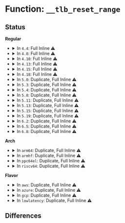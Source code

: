 # Function: <code>__tlb_reset_range</code>

## Status
<b>Regular</b>
<ul>
<li>
<details>
<summary>In <code>4.4</code>: Full Inline ⚠️</summary>

**Collision:** Unique Static

**Inline:** Full

**Transformation:** False

**Instances:**

```
In mm/memory.c (ffffffff811bbcec)
Location: include/asm-generic/tlb.h:137
Inline: True
Inline callers:
  - mm/memory.c:tlb_gather_mmu
```
</details>
</li>
<li>
<details>
<summary>In <code>4.8</code>: Full Inline ⚠️</summary>

**Collision:** Unique Static

**Inline:** Full

**Transformation:** False

**Instances:**

```
In mm/memory.c (ffffffff811d77cb)
Location: include/asm-generic/tlb.h:140
Inline: True
Inline callers:
  - mm/memory.c:tlb_gather_mmu
```
</details>
</li>
<li>
<details>
<summary>In <code>4.10</code>: Full Inline ⚠️</summary>

**Collision:** Unique Static

**Inline:** Full

**Transformation:** False

**Instances:**

```
In mm/memory.c (ffffffff811e74d8)
Location: include/asm-generic/tlb.h:130
Inline: True
Inline callers:
  - mm/memory.c:tlb_gather_mmu
```
</details>
</li>
<li>
<details>
<summary>In <code>4.13</code>: Full Inline ⚠️</summary>

**Collision:** Unique Static

**Inline:** Full

**Transformation:** False

**Instances:**

```
In mm/memory.c (ffffffff811f25e2)
Location: include/asm-generic/tlb.h:131
Inline: True
Inline callers:
  - mm/memory.c:arch_tlb_gather_mmu
```
</details>
</li>
<li>
<details>
<summary>In <code>4.15</code>: Full Inline ⚠️</summary>

**Collision:** Unique Static

**Inline:** Full

**Transformation:** False

**Instances:**

```
In mm/memory.c (ffffffff812095a9)
Location: include/asm-generic/tlb.h:131
Inline: True
Inline callers:
  - mm/memory.c:arch_tlb_gather_mmu
```
</details>
</li>
<li>
<details>
<summary>In <code>4.18</code>: Full Inline ⚠️</summary>

**Collision:** Unique Static

**Inline:** Full

**Transformation:** False

**Instances:**

```
In mm/memory.c (ffffffff8122a454)
Location: include/asm-generic/tlb.h:131
Inline: True
Inline callers:
  - mm/memory.c:arch_tlb_gather_mmu
```
</details>
</li>
<li>
<details>
<summary>In <code>5.0</code>: Duplicate, Full Inline ⚠️</summary>

**Collision:** Static Duplication

**Inline:** Full

**Transformation:** False

**Instances:**

```
In mm/memory.c (ffffffff8123f84f)
Location: include/asm-generic/tlb.h:153
Inline: True
```
```
In mm/mmu_gather.c (ffffffff8124d068)
Location: include/asm-generic/tlb.h:153
Inline: True
Inline callers:
  - mm/mmu_gather.c:tlb_gather_mmu
  - mm/mmu_gather.c:tlb_remove_table
  - mm/mmu_gather.c:tlb_table_flush
  - mm/mmu_gather.c:arch_tlb_finish_mmu
  - mm/mmu_gather.c:tlb_flush_mmu
```
</details>
</li>
<li>
<details>
<summary>In <code>5.3</code>: Duplicate, Full Inline ⚠️</summary>

**Collision:** Static Duplication

**Inline:** Full

**Transformation:** False

**Instances:**

```
In mm/memory.c (ffffffff81251142)
Location: include/asm-generic/tlb.h:294
Inline: True
```
```
In mm/mmu_gather.c (ffffffff8125f3bd)
Location: include/asm-generic/tlb.h:294
Inline: True
Inline callers:
  - mm/mmu_gather.c:tlb_finish_mmu
  - mm/mmu_gather.c:tlb_gather_mmu
  - mm/mmu_gather.c:tlb_flush_mmu
  - mm/mmu_gather.c:tlb_remove_table
  - mm/mmu_gather.c:tlb_table_flush
```
</details>
</li>
<li>
<details>
<summary>In <code>5.4</code>: Duplicate, Full Inline ⚠️</summary>

**Collision:** Static Duplication

**Inline:** Full

**Transformation:** False

**Instances:**

```
In mm/memory.c (ffffffff8125f605)
Location: include/asm-generic/tlb.h:302
Inline: True
```
```
In mm/mmu_gather.c (ffffffff8126dbcd)
Location: include/asm-generic/tlb.h:302
Inline: True
Inline callers:
  - mm/mmu_gather.c:tlb_finish_mmu
  - mm/mmu_gather.c:tlb_gather_mmu
  - mm/mmu_gather.c:tlb_flush_mmu
  - mm/mmu_gather.c:tlb_remove_table
  - mm/mmu_gather.c:tlb_table_flush
```
</details>
</li>
<li>
<details>
<summary>In <code>5.8</code>: Duplicate, Full Inline ⚠️</summary>

**Collision:** Static Duplication

**Inline:** Full

**Transformation:** False

**Instances:**

```
In mm/memory.c (ffffffff8128fa63)
Location: include/asm-generic/tlb.h:314
Inline: True
Inline callers:
  - mm/memory.c:zap_pte_range
```
```
In mm/mmu_gather.c (ffffffff8129de1f)
Location: include/asm-generic/tlb.h:314
Inline: True
Inline callers:
  - mm/mmu_gather.c:tlb_finish_mmu
  - mm/mmu_gather.c:tlb_finish_mmu
  - mm/mmu_gather.c:tlb_gather_mmu
  - mm/mmu_gather.c:tlb_remove_table
  - mm/mmu_gather.c:tlb_remove_table
```
</details>
</li>
<li>
<details>
<summary>In <code>5.11</code>: Duplicate, Full Inline ⚠️</summary>

**Collision:** Static Duplication

**Inline:** Full

**Transformation:** False

**Instances:**

```
In mm/memory.c (ffffffff8129a59e)
Location: include/asm-generic/tlb.h:313
Inline: True
Inline callers:
  - mm/memory.c:zap_pte_range
```
```
In mm/mmu_gather.c (ffffffff812a919f)
Location: include/asm-generic/tlb.h:313
Inline: True
Inline callers:
  - mm/mmu_gather.c:tlb_finish_mmu
  - mm/mmu_gather.c:tlb_finish_mmu
  - mm/mmu_gather.c:tlb_gather_mmu
  - mm/mmu_gather.c:tlb_remove_table
  - mm/mmu_gather.c:tlb_remove_table
```
</details>
</li>
<li>
<details>
<summary>In <code>5.13</code>: Duplicate, Full Inline ⚠️</summary>

**Collision:** Static Duplication

**Inline:** Full

**Transformation:** False

**Instances:**

```
In mm/memory.c (ffffffff8129f76c)
Location: include/asm-generic/tlb.h:315
Inline: True
Inline callers:
  - mm/memory.c:zap_pte_range
```
```
In mm/mmu_gather.c (ffffffff812ae60f)
Location: include/asm-generic/tlb.h:315
Inline: True
Inline callers:
  - mm/mmu_gather.c:tlb_finish_mmu
  - mm/mmu_gather.c:tlb_finish_mmu
  - mm/mmu_gather.c:tlb_gather_mmu_fullmm
  - mm/mmu_gather.c:tlb_gather_mmu
  - mm/mmu_gather.c:tlb_remove_table
  - mm/mmu_gather.c:tlb_remove_table
```
</details>
</li>
<li>
<details>
<summary>In <code>5.15</code>: Duplicate, Full Inline ⚠️</summary>

**Collision:** Static Duplication

**Inline:** Full

**Transformation:** False

**Instances:**

```
In mm/memory.c (ffffffff812e0a57)
Location: include/asm-generic/tlb.h:315
Inline: True
Inline callers:
  - mm/memory.c:zap_pte_range
```
```
In mm/mmu_gather.c (ffffffff812efdaf)
Location: include/asm-generic/tlb.h:315
Inline: True
Inline callers:
  - mm/mmu_gather.c:tlb_finish_mmu
  - mm/mmu_gather.c:tlb_finish_mmu
  - mm/mmu_gather.c:tlb_gather_mmu_fullmm
  - mm/mmu_gather.c:tlb_gather_mmu
  - mm/mmu_gather.c:tlb_remove_table
  - mm/mmu_gather.c:tlb_remove_table
```
```
In mm/hugetlb.c (ffffffff813223d6)
Location: include/asm-generic/tlb.h:315
Inline: True
Inline callers:
  - mm/hugetlb.c:__unmap_hugepage_range
```
</details>
</li>
<li>
<details>
<summary>In <code>5.19</code>: Duplicate, Full Inline ⚠️</summary>

**Collision:** Static Duplication

**Inline:** Full

**Transformation:** False

**Instances:**

```
In mm/memory.c (ffffffff81341e2b)
Location: include/asm-generic/tlb.h:331
Inline: True
Inline callers:
  - mm/memory.c:unmap_page_range
  - mm/memory.c:zap_pte_range
```
```
In mm/mmu_gather.c (ffffffff813532bd)
Location: include/asm-generic/tlb.h:331
Inline: True
Inline callers:
  - mm/mmu_gather.c:tlb_finish_mmu
  - mm/mmu_gather.c:tlb_finish_mmu
  - mm/mmu_gather.c:tlb_gather_mmu_fullmm
  - mm/mmu_gather.c:tlb_gather_mmu
  - mm/mmu_gather.c:tlb_remove_table
  - mm/mmu_gather.c:tlb_remove_table
```
```
In mm/mprotect.c (ffffffff81354d39)
Location: include/asm-generic/tlb.h:331
Inline: True
Inline callers:
  - mm/mprotect.c:change_protection_range
```
```
In mm/madvise.c (ffffffff81375ca6)
Location: include/asm-generic/tlb.h:331
Inline: True
Inline callers:
  - mm/madvise.c:madvise_free_single_vma
  - mm/madvise.c:madvise_pageout
  - mm/madvise.c:madvise_cold
```
```
In mm/hugetlb.c (ffffffff8138f7fe)
Location: include/asm-generic/tlb.h:331
Inline: True
Inline callers:
  - mm/hugetlb.c:__unmap_hugepage_range
  - mm/hugetlb.c:__unmap_hugepage_range
```
</details>
</li>
<li>
<details>
<summary>In <code>6.2</code>: Duplicate, Full Inline ⚠️</summary>

**Collision:** Static Duplication

**Inline:** Full

**Transformation:** False

**Instances:**

```
In mm/memory.c (ffffffff813b9d49)
Location: include/asm-generic/tlb.h:363
Inline: True
Inline callers:
  - mm/memory.c:unmap_page_range
  - mm/memory.c:zap_pte_range
```
```
In mm/mmu_gather.c (ffffffff813cd57d)
Location: include/asm-generic/tlb.h:363
Inline: True
Inline callers:
  - mm/mmu_gather.c:tlb_finish_mmu
  - mm/mmu_gather.c:tlb_finish_mmu
  - mm/mmu_gather.c:tlb_gather_mmu_fullmm
  - mm/mmu_gather.c:tlb_gather_mmu
  - mm/mmu_gather.c:tlb_remove_table
  - mm/mmu_gather.c:tlb_remove_table
```
```
In mm/mprotect.c (ffffffff813cf231)
Location: include/asm-generic/tlb.h:363
Inline: True
Inline callers:
  - mm/mprotect.c:change_protection_range
```
```
In mm/madvise.c (ffffffff813f2f1b)
Location: include/asm-generic/tlb.h:363
Inline: True
```
```
In mm/hugetlb.c (ffffffff8140ff90)
Location: include/asm-generic/tlb.h:363
Inline: True
Inline callers:
  - mm/hugetlb.c:__unmap_hugepage_range
  - mm/hugetlb.c:__unmap_hugepage_range
```
</details>
</li>
<li>
<details>
<summary>In <code>6.5</code>: Duplicate, Full Inline ⚠️</summary>

**Collision:** Static Duplication

**Inline:** Full

**Transformation:** False

**Instances:**

```
In mm/memory.c (ffffffff813eea60)
Location: include/asm-generic/tlb.h:363
Inline: True
Inline callers:
  - mm/memory.c:unmap_page_range
  - mm/memory.c:zap_pte_range
```
```
In mm/mmu_gather.c (ffffffff81401edd)
Location: include/asm-generic/tlb.h:363
Inline: True
Inline callers:
  - mm/mmu_gather.c:tlb_finish_mmu
  - mm/mmu_gather.c:tlb_finish_mmu
  - mm/mmu_gather.c:tlb_gather_mmu_fullmm
  - mm/mmu_gather.c:tlb_gather_mmu
  - mm/mmu_gather.c:tlb_remove_table
  - mm/mmu_gather.c:tlb_remove_table
```
```
In mm/mprotect.c (ffffffff81403bd5)
Location: include/asm-generic/tlb.h:363
Inline: True
Inline callers:
  - mm/mprotect.c:change_protection_range
```
```
In mm/madvise.c (ffffffff8142695b)
Location: include/asm-generic/tlb.h:363
Inline: True
```
```
In mm/hugetlb.c (ffffffff8144334c)
Location: include/asm-generic/tlb.h:363
Inline: True
Inline callers:
  - mm/hugetlb.c:__unmap_hugepage_range
  - mm/hugetlb.c:__unmap_hugepage_range
```
</details>
</li>
<li>
<details>
<summary>In <code>6.8</code>: Duplicate, Full Inline ⚠️</summary>

**Collision:** Static Duplication

**Inline:** Full

**Transformation:** False

**Instances:**

```
In mm/memory.c (ffffffff8141a533)
Location: include/asm-generic/tlb.h:363
Inline: True
Inline callers:
  - mm/memory.c:unmap_page_range
  - mm/memory.c:zap_pte_range
```
```
In mm/mmu_gather.c (ffffffff8142e52d)
Location: include/asm-generic/tlb.h:363
Inline: True
Inline callers:
  - mm/mmu_gather.c:tlb_finish_mmu
  - mm/mmu_gather.c:tlb_finish_mmu
  - mm/mmu_gather.c:tlb_gather_mmu_fullmm
  - mm/mmu_gather.c:tlb_gather_mmu
  - mm/mmu_gather.c:tlb_remove_table
  - mm/mmu_gather.c:tlb_remove_table
```
```
In mm/mprotect.c (ffffffff81430140)
Location: include/asm-generic/tlb.h:363
Inline: True
Inline callers:
  - mm/mprotect.c:change_protection_range
```
```
In mm/madvise.c (ffffffff814608b2)
Location: include/asm-generic/tlb.h:363
Inline: True
Inline callers:
  - mm/madvise.c:madvise_free_single_vma
  - mm/madvise.c:madvise_pageout
  - mm/madvise.c:madvise_cold
```
```
In mm/hugetlb.c (ffffffff8147d583)
Location: include/asm-generic/tlb.h:363
Inline: True
Inline callers:
  - mm/hugetlb.c:__unmap_hugepage_range
  - mm/hugetlb.c:__unmap_hugepage_range
```
</details>
</li>
</ul>
<b>Arch</b>
<ul>
<li>
<details>
<summary>In <code>arm64</code>: Duplicate, Full Inline ⚠️</summary>

**Collision:** Static Duplication

**Inline:** Full

**Transformation:** False

**Instances:**

```
In mm/memory.c (ffff8000102f7234)
Location: include/asm-generic/tlb.h:302
Inline: True
Inline callers:
  - mm/memory.c:unmap_page_range
```
```
In mm/mmu_gather.c (ffff800010304de0)
Location: include/asm-generic/tlb.h:302
Inline: True
Inline callers:
  - mm/mmu_gather.c:tlb_finish_mmu
  - mm/mmu_gather.c:tlb_gather_mmu
```
```
In mm/madvise.c (ffff80001031da6c)
Location: include/asm-generic/tlb.h:302
Inline: True
Inline callers:
  - mm/madvise.c:tlb_flush_mmu_tlbonly
```
```
In mm/hugetlb.c (ffff800010333df4)
Location: include/asm-generic/tlb.h:302
Inline: True
Inline callers:
  - mm/hugetlb.c:__unmap_hugepage_range
```
</details>
</li>
<li>
<details>
<summary>In <code>armhf</code>: Duplicate, Full Inline ⚠️</summary>

**Collision:** Static Duplication

**Inline:** Full

**Transformation:** False

**Instances:**

```
In mm/memory.c (c0519084)
Location: include/asm-generic/tlb.h:302
Inline: True
Inline callers:
  - mm/memory.c:unmap_page_range
  - mm/memory.c:unmap_page_range
```
```
In mm/mmu_gather.c (c0523034)
Location: include/asm-generic/tlb.h:302
Inline: True
Inline callers:
  - mm/mmu_gather.c:tlb_finish_mmu
  - mm/mmu_gather.c:tlb_finish_mmu
  - mm/mmu_gather.c:tlb_gather_mmu
```
```
In mm/madvise.c (c053742c)
Location: include/asm-generic/tlb.h:302
Inline: True
Inline callers:
  - mm/madvise.c:tlb_flush_mmu_tlbonly
```
</details>
</li>
<li>
<details>
<summary>In <code>ppc64el</code>: Duplicate, Full Inline ⚠️</summary>

**Collision:** Static Duplication

**Inline:** Full

**Transformation:** False

**Instances:**

```
In mm/memory.c (c0000000003bef1c)
Location: include/asm-generic/tlb.h:302
Inline: True
Inline callers:
  - mm/memory.c:zap_pte_range
```
```
In mm/mmu_gather.c (c0000000003d1c84)
Location: include/asm-generic/tlb.h:302
Inline: True
Inline callers:
  - mm/mmu_gather.c:tlb_finish_mmu
  - mm/mmu_gather.c:tlb_gather_mmu
  - mm/mmu_gather.c:tlb_flush_mmu
  - mm/mmu_gather.c:tlb_flush_mmu
  - mm/mmu_gather.c:tlb_remove_table
  - mm/mmu_gather.c:tlb_remove_table
```
</details>
</li>
<li>
<details>
<summary>In <code>riscv64</code>: Duplicate, Full Inline ⚠️</summary>

**Collision:** Static Duplication

**Inline:** Full

**Transformation:** False

**Instances:**

```
In mm/memory.c (ffffffe0002077fa)
Location: include/asm-generic/tlb.h:302
Inline: True
Inline callers:
  - mm/memory.c:unmap_page_range
  - mm/memory.c:unmap_page_range
```
```
In mm/mmu_gather.c (ffffffe000210fb8)
Location: include/asm-generic/tlb.h:302
Inline: True
Inline callers:
  - mm/mmu_gather.c:tlb_finish_mmu
  - mm/mmu_gather.c:tlb_finish_mmu
  - mm/mmu_gather.c:tlb_gather_mmu
```
```
In mm/madvise.c (ffffffe000220f56)
Location: include/asm-generic/tlb.h:302
Inline: True
Inline callers:
  - mm/madvise.c:madvise_free_single_vma
  - mm/madvise.c:madvise_pageout
  - mm/madvise.c:madvise_cold
```
```
In mm/hugetlb.c (ffffffe00022ff74)
Location: include/asm-generic/tlb.h:302
Inline: True
Inline callers:
  - mm/hugetlb.c:__unmap_hugepage_range
```
</details>
</li>
</ul>
<b>Flavor</b>
<ul>
<li>
<details>
<summary>In <code>aws</code>: Duplicate, Full Inline ⚠️</summary>

**Collision:** Static Duplication

**Inline:** Full

**Transformation:** False

**Instances:**

```
In mm/memory.c (ffffffff81257c55)
Location: include/asm-generic/tlb.h:302
Inline: True
```
```
In mm/mmu_gather.c (ffffffff8126621d)
Location: include/asm-generic/tlb.h:302
Inline: True
Inline callers:
  - mm/mmu_gather.c:tlb_finish_mmu
  - mm/mmu_gather.c:tlb_gather_mmu
  - mm/mmu_gather.c:tlb_flush_mmu
  - mm/mmu_gather.c:tlb_remove_table
  - mm/mmu_gather.c:tlb_table_flush
```
</details>
</li>
<li>
<details>
<summary>In <code>azure</code>: Duplicate, Full Inline ⚠️</summary>

**Collision:** Static Duplication

**Inline:** Full

**Transformation:** False

**Instances:**

```
In mm/memory.c (ffffffff8124a504)
Location: include/asm-generic/tlb.h:302
Inline: True
Inline callers:
  - mm/memory.c:zap_pte_range
```
```
In mm/mmu_gather.c (ffffffff8125863d)
Location: include/asm-generic/tlb.h:302
Inline: True
Inline callers:
  - mm/mmu_gather.c:tlb_finish_mmu
  - mm/mmu_gather.c:tlb_gather_mmu
  - mm/mmu_gather.c:tlb_flush_mmu
  - mm/mmu_gather.c:tlb_remove_table
  - mm/mmu_gather.c:tlb_table_flush
```
</details>
</li>
<li>
<details>
<summary>In <code>gcp</code>: Duplicate, Full Inline ⚠️</summary>

**Collision:** Static Duplication

**Inline:** Full

**Transformation:** False

**Instances:**

```
In mm/memory.c (ffffffff812559f5)
Location: include/asm-generic/tlb.h:302
Inline: True
```
```
In mm/mmu_gather.c (ffffffff81263fbd)
Location: include/asm-generic/tlb.h:302
Inline: True
Inline callers:
  - mm/mmu_gather.c:tlb_finish_mmu
  - mm/mmu_gather.c:tlb_gather_mmu
  - mm/mmu_gather.c:tlb_flush_mmu
  - mm/mmu_gather.c:tlb_remove_table
  - mm/mmu_gather.c:tlb_table_flush
```
</details>
</li>
<li>
<details>
<summary>In <code>lowlatency</code>: Duplicate, Full Inline ⚠️</summary>

**Collision:** Static Duplication

**Inline:** Full

**Transformation:** False

**Instances:**

```
In mm/memory.c (ffffffff8126546f)
Location: include/asm-generic/tlb.h:302
Inline: True
```
```
In mm/mmu_gather.c (ffffffff8127397d)
Location: include/asm-generic/tlb.h:302
Inline: True
Inline callers:
  - mm/mmu_gather.c:tlb_finish_mmu
  - mm/mmu_gather.c:tlb_gather_mmu
  - mm/mmu_gather.c:tlb_flush_mmu
  - mm/mmu_gather.c:tlb_remove_table
  - mm/mmu_gather.c:tlb_table_flush
```
</details>
</li>
</ul>

## Differences

